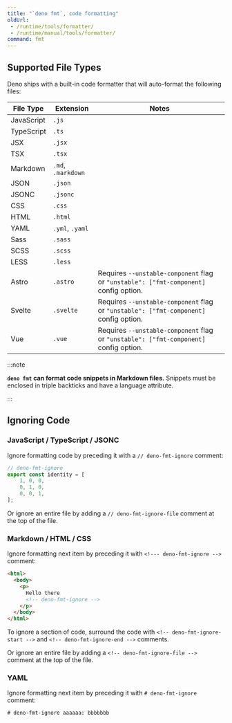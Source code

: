 ```yaml
---
title: "`deno fmt`, code formatting"
oldUrl:
 - /runtime/tools/formatter/
 - /runtime/manual/tools/formatter/
command: fmt
---
```


## Supported File Types

Deno ships with a built-in code formatter that will auto-format the following
files:

| File Type  | Extension          | Notes                                                                                 |
| ---------- | ------------------ | ------------------------------------------------------------------------------------- |
| JavaScript | `.js`              |                                                                                       |
| TypeScript | `.ts`              |                                                                                       |
| JSX        | `.jsx`             |                                                                                       |
| TSX        | `.tsx`             |                                                                                       |
| Markdown   | `.md`, `.markdown` |                                                                                       |
| JSON       | `.json`            |                                                                                       |
| JSONC      | `.jsonc`           |                                                                                       |
| CSS        | `.css`             |                                                                                       |
| HTML       | `.html`            |                                                                                       |
| YAML       | `.yml`, `.yaml`    |                                                                                       |
| Sass       | `.sass`            |                                                                                       |
| SCSS       | `.scss`            |                                                                                       |
| LESS       | `.less`            |                                                                                       |
| Astro      | `.astro`           | Requires `--unstable-component` flag or `"unstable": ["fmt-component]` config option. |
| Svelte     | `.svelte`          | Requires `--unstable-component` flag or `"unstable": ["fmt-component]` config option. |
| Vue        | `.vue`             | Requires `--unstable-component` flag or `"unstable": ["fmt-component]` config option. |

:::note

**`deno fmt` can format code snippets in Markdown files.** Snippets must be
enclosed in triple backticks and have a language attribute.

:::

## Ignoring Code

### JavaScript / TypeScript / JSONC

Ignore formatting code by preceding it with a `// deno-fmt-ignore` comment:

```ts
// deno-fmt-ignore
export const identity = [
    1, 0, 0,
    0, 1, 0,
    0, 0, 1,
];
```

Or ignore an entire file by adding a `// deno-fmt-ignore-file` comment at the
top of the file.

### Markdown / HTML / CSS

Ignore formatting next item by preceding it with `<!--- deno-fmt-ignore -->`
comment:

```html
<html>
  <body>
    <p>
      Hello there
      <!-- deno-fmt-ignore -->
    </p>
  </body>
</html>
```

To ignore a section of code, surround the code with
`<!-- deno-fmt-ignore-start -->` and `<!-- deno-fmt-ignore-end -->` comments.

Or ignore an entire file by adding a `<!-- deno-fmt-ignore-file -->` comment at
the top of the file.

### YAML

Ignore formatting next item by preceding it with `# deno-fmt-ignore` comment:

```html
# deno-fmt-ignore aaaaaa: bbbbbbb
```
